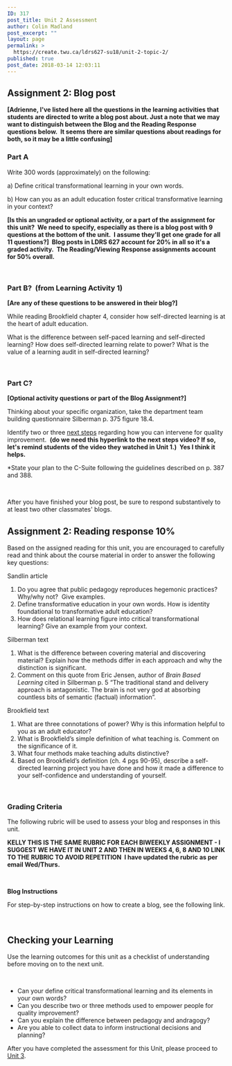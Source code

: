 ```yaml
---
ID: 317
post_title: Unit 2 Assessment
author: Colin Madland
post_excerpt: ""
layout: page
permalink: >
  https://create.twu.ca/ldrs627-su18/unit-2-topic-2/
published: true
post_date: 2018-03-14 12:03:11
---
```

<h2>Assignment 2: Blog post</h2>
<strong>[Adrienne, I've listed here all the questions in the learning activities that students are directed to write a blog post about. Just a note that we may want to distinguish between the Blog and the Reading Response questions below.  It seems there are similar questions about readings for both, so it may be a little confusing]</strong>
<h3>Part A</h3>
Write 300 words (approximately) on the following:

a) Define critical transformational learning in your own words.

b) How can you as an adult education foster critical transformative learning in your context?

<strong>[Is this an ungraded or optional activity, or a part of the assignment for this unit?  We need to specify, especially as there is a blog post with 9 questions at the bottom of the unit.  I assume they'll get one grade for all 11 questions?]  Blog posts in LDRS 627 account for 20% in all so it's a graded activity.  The Reading/Viewing Response assignments account for 50% overall.</strong>

&nbsp;
<h3><strong>Part B?  (from </strong>Learning Activity 1)</h3>
<strong>[Are any of these questions to be answered in their blog?]</strong>

While reading Brookfield chapter 4, consider how self-directed learning is at the heart<strong> </strong>of adult education.

What is the difference between self-paced learning and self-directed learning?
How does self-directed learning relate to power?
What is the value of a learning audit in self-directed learning?

&nbsp;
<h3>Part C?</h3>
<strong>[Optional activity questions or part of the Blog Assignment?]</strong>

<span style="font-weight: 400;">Thinking about your specific organization, take the department team building questionnaire Silberman p. 375 figure 18.4. </span>

<span style="font-weight: 400;">Identify two or three </span><a href="https://learn.twu.ca/mod/url/view.php?id=36727"><span style="font-weight: 400;">next steps</span></a><span style="font-weight: 400;"> regarding how you can intervene for quality improvement.  <strong>(do we need this hyperlink to the next steps video? If so, let's remind students of the video they watched in Unit 1.)  Yes I think it helps.</strong></span>

<span style="font-weight: 400;">*State your plan to the C-Suite following the guidelines described on p. 387 and 388.</span>

&nbsp;

After you have finished your blog post, be sure to respond substantively to at least two other classmates' blogs.
<h2>Assignment 2: Reading response 10%</h2>
Based on the assigned reading for this unit, you are encouraged to carefully read and think about the course material in order to answer the following key questions:

Sandlin article
<ol>
 	<li>Do you agree that public pedagogy reproduces hegemonic practices?  Why/why not?  Give examples.</li>
 	<li>Define transformative education in your own words. How is identity foundational to transformative adult education?</li>
 	<li>How does relational learning figure into critical transformational learning? Give an example from your context.</li>
</ol>
Silberman text
<ol>
 	<li>What is the difference between covering material and discovering material? Explain how the methods differ in each approach and why the distinction is significant.</li>
 	<li>Comment on this quote from Eric Jensen, author of <em>Brain Based Learning</em> cited in Silberman p. 5 “The traditional stand and delivery approach is antagonistic. The brain is not very god at absorbing countless bits of semantic (factual) information”.</li>
</ol>
Brookfield text
<ol>
 	<li>What are three connotations of power? Why is this information helpful to you as an adult educator?</li>
 	<li>What is Brookfield’s simple definition of what teaching is. Comment on the significance of it.</li>
 	<li>What four methods make teaching adults distinctive?</li>
 	<li>Based on Brookfield’s definition (ch. 4 pgs 90-95), describe a self-directed learning project you have done and how it made a difference to your self-confidence and understanding of yourself.</li>
</ol>
&nbsp;
<h3>Grading Criteria</h3>
The following rubric will be used to assess your blog and responses in this unit.

<strong>KELLY THIS IS THE SAME RUBRIC FOR EACH BIWEEKLY ASSIGNMENT - I SUGGEST WE HAVE IT IN UNIT 2 AND THEN IN WEEKS 4, 6, 8 AND 10 LINK TO THE RUBRIC TO AVOID REPETITION  I have updated the rubric as per email Wed/Thurs.</strong>

<strong> </strong>

<strong>Blog Instructions</strong>

For step-by-step instructions on how to create a blog, see the following link.

&nbsp;
<h2>Checking your Learning</h2>
Use the learning outcomes for this unit as a checklist of understanding before moving on to the next unit.

&nbsp;
<ul>
 	<li>Can your define critical transformational learning and its elements in your own words?</li>
 	<li>Can you describe two or three methods used to empower people for quality improvement?</li>
 	<li>Can you explain the difference between pedagogy and andragogy?</li>
 	<li>Are you able to collect data to inform instructional decisions and planning?</li>
</ul>
After you have completed the assessment for this Unit, please proceed to <a href="https://create.twu.ca/ldrs627-su18/unit-3/">Unit 3</a>.